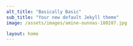 ```yaml
---
alt_title: "Basically Basic"
sub_title: "Your new default Jekyll theme"
image: /assets/images/amine-ounnas-180287.jpg

layout: home
---
```

